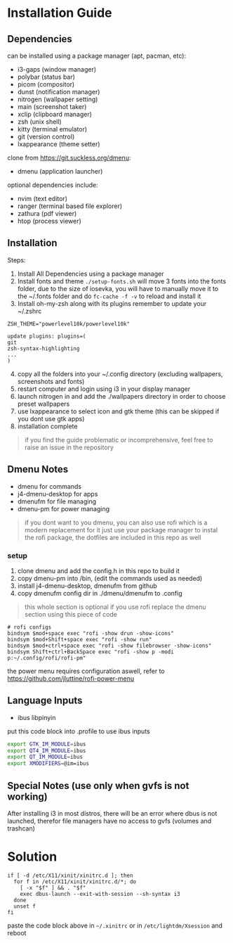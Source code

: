 # Installation Guide

## Dependencies
can be installed using a package manager (apt, pacman, etc):
- i3-gaps (window manager)
- polybar (status bar)
- picom (compositor)
- dunst (notification manager)
- nitrogen (wallpaper setting)
- main (screenshot taker)
- xclip (clipboard manager)
- zsh (unix shell)
- kitty (terminal emulator)
- git (version control)
- lxappearance (theme setter)

clone from https://git.suckless.org/dmenu:
- dmenu (application launcher)

optional dependencies include:
- nvim (text editor)
- ranger (terminal based file explorer)
- zathura (pdf viewer)
- htop (process viewer)

## Installation
Steps:
1. Install All Dependencies using a package manager
2. Install fonts and theme
`./setup-fonts.sh` will move 3 fonts into the fonts folder,
due to the size of iosevka, you will have to manually move it to the ~/.fonts folder
and do `fc-cache -f -v` to reload and install it
3. Install oh-my-zsh along with its plugins
remember to update your ~/.zshrc
  ```
  ZSH_THEME="powerlevel10k/powerlevel10k"

  update plugins: plugins=(
  git
  zsh-syntax-highlighting 
  ...
  )
  ```
4. copy all the folders into your ~/.config directory (excluding wallpapers, screenshots and fonts)
5. restart computer and login using i3 in your display manager
6. launch nitrogen in and add the ./wallpapers directory in order to choose preset wallpapers
7. use lxappearance to select icon and gtk theme (this can be skipped if you dont use gtk apps)
8. installation complete

> if you find the guide problematic or incomprehensive, feel free to raise an issue in the repository

## Dmenu Notes

- dmenu for commands
- j4-dmenu-desktop for apps
- dmenufm for file managing
- dmenu-pm for power managing

> if you dont want to you dmenu, you can also use rofi which is a modern replacement for it
> just use your package manager to instal the rofi package, the dotfiles are included in this repo as well

### setup
1. clone dmenu and add the config.h in this repo to build it
2. copy dmenu-pm into /bin, (edit the commands used as needed)  
3. install j4-dmenu-desktop, dmenufm from github
4. copy dmenufm config dir in ./dmenu/dmenufm to .config

> this whole section is optional if you use rofi
> replace the dmenu section using this piece of code
```
# rofi configs
bindsym $mod+space exec "rofi -show drun -show-icons"
bindsym $mod+Shift+space exec "rofi -show run"
bindsym $mod+ctrl+space exec "rofi -show filebrowser -show-icons"
bindsym Shift+ctrl+BackSpace exec "rofi -show p -modi p:~/.config/rofi/rofi-pm"
```
the power menu requires configuration aswell, refer to <a>https://github.com/jluttine/rofi-power-menu</a>

## Language Inputs
- ibus libpinyin

put this code block into .profile to use ibus inputs
``` sh
export GTK_IM_MODULE=ibus
export QT4_IM_MODULE=ibus
export QT_IM_MODULE=ibus
export XMODIFIERS=@im=ibus
```

## Special Notes (use only when gvfs is not working)

After installing i3 in most distros, there will be an error where dbus is not launched, therefor file managers have no access to gvfs (volumes and trashcan)

# Solution
```
if [ -d /etc/X11/xinit/xinitrc.d ]; then
  for f in /etc/X11/xinit/xinitrc.d/*; do
    [ -x "$f" ] && . "$f"
    exec dbus-launch --exit-with-session --sh-syntax i3
  done
  unset f
fi
```

paste the code block above in `~/.xinitrc` or in `/etc/lightdm/Xsession` and reboot
